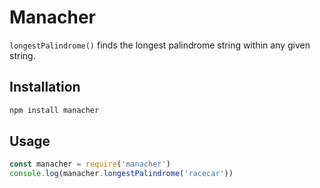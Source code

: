 # Manacher

`longestPalindrome()` finds the longest palindrome string within any given string.

## Installation

```bash
npm install manacher
```

## Usage

```javascript
const manacher = require('manacher')
console.log(manacher.longestPalindrome('racecar'))
```

